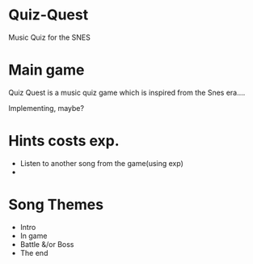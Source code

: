 # Quiz-Quest
Music Quiz for the SNES

# Main game
Quiz Quest is a music quiz game which is inspired from the Snes era....


Implementing, maybe?
# Hints costs exp.
  - Listen to another song from the game(using exp)
  - 
# Song Themes
  - Intro 
  - In game
  - Battle &/or Boss
  - The end
